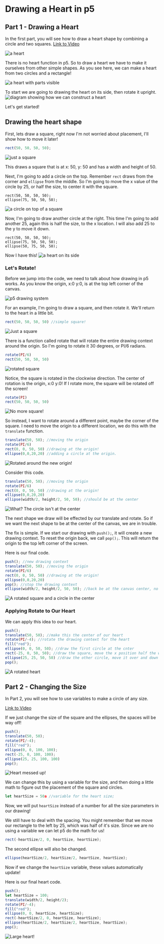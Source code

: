# Drawing a Heart in p5

## Part 1 - Drawing a Heart
In the first part, you will see how to draw a heart shape by combining a circle and two squares. [Link to Video](https://youtu.be/JfBjqjl2zmk)

![a heart](./imgs/heart1.png)

There is no heart function in p5. So to draw a heart we have to make it ourselves from other simple shapes. As you see here, we can make a heart from two circles and a rectangle!

![a heart with parts visible](./imgs/heart2.png)

To start we are going to drawing the heart on its side, then rotate it upright.
![diagram showing how we can construct a heart](./imgs/heart3.png)

Let's get started!

## Drawing the heart shape
First, lets draw a square, right now I'm not worried about placement, I'll show how to move it later!

```javascript
rect(50, 50, 50, 50);
```
![just a square](./imgs/codeHeart1.png)

This draws a square that is at x: 50, y: 50 and has a width and height of 50.

Next, I'm going to add a circle on the top. Remember `rect` draws from the corner and `ellipse` from the middle. So I'm going to move the x value of the circle by 25, or half the size, to center it with the square.

```
rect(50, 50, 50, 50);
ellipse(75, 50, 50, 50);
```

![a circle on top of a square](./imgs/codeHeart2.png)

Now, I'm going to draw another circle at the right. This time I'm going to add another 25, again this is half the size, to the x location. I will also add 25 to the y to move it down.
```
rect(50, 50, 50, 50);
ellipse(75, 50, 50, 50);
ellipse(50, 75, 50, 50);
```

Now I have this!
![a heart on its side](./imgs/codeHeart3.png)

### Let's Rotate!
Before we jump into the code, we need to talk about how drawing in p5 works. As you know the origin, x:0 y:0, is at the top left corner of the canvas. 

![p5 drawing system](./imgs/p5System.jpg)

For an example, I'm going to draw a square, and then rotate it. We'll return to the heart in a little bit. 
```javascript
rect(50, 50, 50, 50) //simple square!
```

![Just a square](./imgs/rotate1.png)

There is a function called rotate that will rotate the entire drawing context around the origin. So I'm going to rotate it 30 degrees, or PI/6 radians.
```javascript
rotate(PI/6)
rect(50, 50, 50, 50)
```
![rotated square](./imgs/rotate2.png)

Notice, the square is rotated in the clockwise direction. The center of rotation is the origin, x:0 y:0! If I rotate more, the square will be rotated off the screen!

```javascript
rotate(PI)
rect(50, 50, 50, 50)
```

![No more square!](./imgs/rotate3.png)

So instead, I want to rotate around a different point, maybe the corner of the square. I need to move the origin to a different location, we do this with the `translate` function.  

```javascript
translate(50, 50); //moving the origin
rotate(PI/6)
rect(0, 0, 50, 50) //drawing at the origin!
ellipse(0,0,20,20) //adding a circle at the origin.
```
  
![Rotated around the new origin!](./imgs/rotate4.png)

Consider this code.
```javascript
translate(50, 50); //moving the origin
rotate(PI/6)
rect(0, 0, 50, 50) //drawing at the origin!
ellipse(0,0,20,20)
ellipse(width/2, height/2, 50, 50); //should be at the center
```

![What? The circle isn't at the center](./imgs/rotate5.png)

The next shape we draw will be effected by our translate and rotate. So if we want the next shape to be at the center of the canvas, we are in trouble.

The fix is simple. If we start our drawing with `push();`, it will create a new drawing context. To reset the origin back, we call `pop();`. This will return the origin to the top left corner of the screen.

Here is our final code.
```javascript
push(); //new drawing context
translate(50, 50); //moving the origin
rotate(PI/6)
rect(0, 0, 50, 50) //drawing at the origin!
ellipse(0,0,20,20)
pop(); //stop the drawing context
ellipse(width/2, height/2, 50, 50); //back be at the canvas center, no more rotation.
```
![A rotated square and a circle in the center](./imgs/rotate6.png)

### Applying Rotate to Our Heart
We can apply this idea to our heart.
```javascript
push();
translate(50, 50); //make this the center of our heart
rotate(PI/-4); //rotate the drawing context for the heart
fill("red"); 
ellipse(0, 0, 50, 50); //draw the first circle at the cnter
rect(-25, 0, 50, 50); //draw the square, move the x position half the width of the square
ellipse(25, 25, 50, 50) //draw the other circle, move it over and down half the width of the circle
pop();
```
 
![A rotated heart](./imgs/rotate7.png)  

## Part 2 - Changing the Size
In Part 2, you will see how to use variables to make a circle of any size. 

[Link to  Video](https://youtu.be/ANdflj_1TaY)

If we just change the size of the square and the ellipses, the spaces will be way off!

```javascript
push();
translate(50, 50);
rotate(PI/-4);
fill("red");
ellipse(0, 0, 100, 100);
rect(-25, 0, 100, 100);
ellipse(25, 25, 100, 100)
pop();
```
![Heart messed up!](./imgs/heartsize1.png)  
 
We can change this by using a variable for the size, and then doing a little math to figure out the placement of the square and circles. 
```javascript
let heartSize = 50a //variable for the heart size;
```

Now, we will put `heartSize` instead of a number for all the size parameters in our drawing! 

We still have to deal with the spacing. You might remember that we move our rectangle to the left by 25, which was half of it's size. Since we are no using a variable we can let p5 do the math for us!
```javascript
rect(-heartSize/2, 0, heartSize, heartSize);
```

The second ellipse will also be changed.
```javascript
ellipse(heartSize/2, heartSize/2, heartSize, heartSize);
```

Now if we change the `heartSize` variable, these values automatically update!

Here is our final heart code.

```javascript
push();
let heartSize = 100;
translate(width/2, height/2);
rotate(PI/-4);
fill("red");
ellipse(0, 0, heartSize, heartSize);
rect(-heartSize/2, 0, heartSize, heartSize);
ellipse(heartSize/2, heartSize/2, heartSize, heartSize);
pop();
```
![Large heart!](./imgs/heartsize2.png)  
